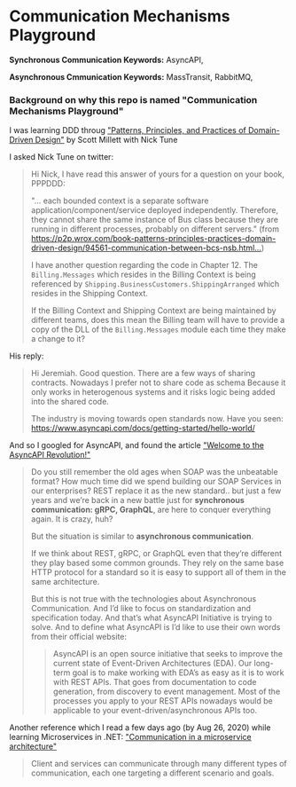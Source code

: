 # Communication Mechanisms Playground

**Synchronous Communication Keywords:** AsyncAPI, 

**Asynchronous Cmmunication Keywords:** MassTransit, RabbitMQ, 






### Background on why this repo is named "Communication Mechanisms Playground"

I was learning DDD throug ["Patterns, Principles, and Practices of Domain-Driven Design"](https://www.bookdepository.com/Patterns-Principles-Practices-Domain-Driven-Design-Scott-Millett/9781118714706?a_aid=jflaga) by Scott Millett with Nick Tune

I asked Nick Tune on twitter:


> Hi Nick, I have read this answer of yours for a question on your book, PPPDDD: 
> 
> "... each bounded context is a separate software application/component/service deployed independently. Therefore, they cannot share the same instance of Bus class because they are running in different processes, probably on different servers." (from https://p2p.wrox.com/book-patterns-principles-practices-domain-driven-design/94561-communication-between-bcs-nsb.html…) 
> 
> I have another question regarding the code in Chapter 12. The `Billing.Messages` which resides in the Billing Context is being referenced by `Shipping.BusinessCustomers.ShippingArranged` which resides in the Shipping Context. 
> 
> If the Billing Context and Shipping Context are being maintained by different teams, does this mean the Billing team will have to provide a copy of the DLL of the `Billing.Messages` module each time they make a change to it? 


His reply:

> Hi Jeremiah. Good question.
> There are a few ways of sharing contracts.
> Nowadays I prefer not to share code as schema
> Because it only works in heterogenous systems and it risks logic being added into the shared code.
>
> The industry is moving towards open standards now. Have you seen: https://www.asyncapi.com/docs/getting-started/hello-world/

And so I googled for AsyncAPI, and found the article ["Welcome to the AsyncAPI Revolution!"](https://medium.com/analytics-vidhya/welcome-to-the-asyncapi-revolution-d5df347ebc21)

> Do you still remember the old ages when SOAP was the unbeatable format? How much time did we spend building our SOAP Services in our enterprises? REST replace it as the new standard.. but just a few years and we’re back in a new battle just for **synchronous communication: gRPC, GraphQL**, are here to conquer everything again. It is crazy, huh?
> 
> But the situation is similar to **asynchronous communication**.
>
>
> If we think about REST, gRPC, or GraphQL even that they’re different they play based some common grounds. They rely on the same base HTTP protocol for a standard so it is easy to support all of them in the same architecture.
>
> But this is not true with the technologies about Asynchronous Communication. And I’d like to focus on standardization and specification today. And that’s what AsyncAPI Initiative is trying to solve. And to define what AsyncAPI is I’d like to use their own words from their official website:
>
> >AsyncAPI is an open source initiative that seeks to improve the current state of Event-Driven Architectures (EDA). Our long-term goal is to make working with EDA’s as easy as it is to work with REST APIs. That goes from documentation to code generation, from discovery to event management. Most of the processes you apply to your REST APIs nowadays would be applicable to your event-driven/asynchronous APIs too.

Another reference which I read a few days ago (by Aug 26, 2020) while learning Microservices in .NET: ["Communication in a microservice architecture"](https://docs.microsoft.com/en-us/dotnet/architecture/microservices/architect-microservice-container-applications/communication-in-microservice-architecture)

> Client and services can communicate through many different types of communication, each one targeting a different scenario and goals.

